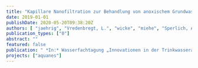 ```yaml
---
title: "Kapillare Nanofiltration zur Behandlung von anoxischem Grundwasser und Uferfiltrat"
date: 2019-01-01
publishDate: 2020-05-20T09:38:20Z
authors: [ "jaehrig", "Vredenbregt, L.", "wicke", "miehe", "Sperlich, A." ]
publication_types: ["0"]
abstract: ""
featured: false
publication: " *In:* Wasserfachtagung „Innovationen in der Trinkwasseraufbereitung“. Muttenz, Switzerland. 14 May 2019"
projects: ["aquanes"]
---
```


